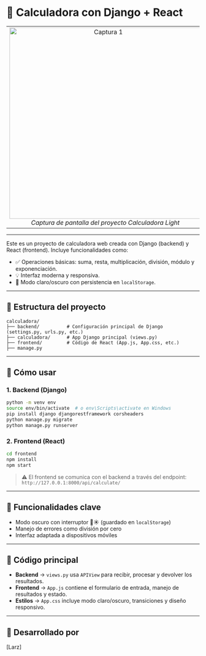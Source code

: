
# 🧮 Calculadora con Django + React

<table align="center">
  <tr >
    <td align="center">
      <img src="https://res.cloudinary.com/dry8bdxce/image/upload/v1748920500/calculadoraLigthMode_ctlovk.png" width="500px" alt="Captura 1" /><br />
      <em>Captura de pantalla del proyecto Calculadora Light</em>
    </td>
    <td align="center">
      <img src="https://res.cloudinary.com/dry8bdxce/image/upload/v1748920500/calculadoraDarkMode_eavu6h.png" width="500px" alt="Captura 2" /><br />
      <em>Captura de pantalla del proyecto Calculadora Dark</em>
    </td>
  </tr>
</table>


---

Este es un proyecto de calculadora web creada con Django (backend) y React (frontend). Incluye funcionalidades como:

- ✅ Operaciones básicas: suma, resta, multiplicación, división, módulo y exponenciación.
- 💡 Interfaz moderna y responsiva.
- 🌙 Modo claro/oscuro con persistencia en `localStorage`.

---

## 📁 Estructura del proyecto

```
calculadora/
├── backend/          # Configuración principal de Django (settings.py, urls.py, etc.)
├── calculadora/      # App Django principal (views.py)
├── frontend/         # Código de React (App.js, App.css, etc.)
├── manage.py
```

---

## 🚀 Cómo usar

### 1. Backend (Django)
```bash
python -m venv env
source env/bin/activate  # o env\Scripts\activate en Windows
pip install django djangorestframework corsheaders
python manage.py migrate
python manage.py runserver
```

### 2. Frontend (React)
```bash
cd frontend
npm install
npm start
```

> ⚠️ El frontend se comunica con el backend a través del endpoint:  
> `http://127.0.0.1:8000/api/calculate/`

---

## 🧠 Funcionalidades clave

- Modo oscuro con interruptor 🌙☀️ (guardado en `localStorage`)
- Manejo de errores como división por cero
- Interfaz adaptada a dispositivos móviles

---

## 📌 Código principal

- **Backend** → `views.py` usa `APIView` para recibir, procesar y devolver los resultados.
- **Frontend** → `App.js` contiene el formulario de entrada, manejo de resultados y estado.
- **Estilos** → `App.css` incluye modo claro/oscuro, transiciones y diseño responsivo.

---

## 👤 Desarrollado por

[Larz]

